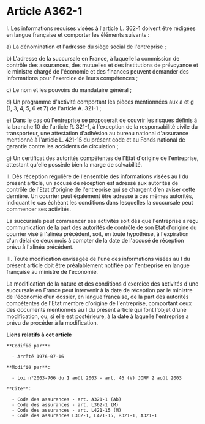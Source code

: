 # Article A362-1

I. Les informations requises visées à l'article L. 362-1 doivent être rédigées en langue française et comporter les éléments
suivants :

a) La dénomination et l'adresse du siège social de l'entreprise ;

b) L'adresse de la succursale en France, à laquelle la commission de contrôle des assurances, des mutuelles et des
institutions de prévoyance et le ministre chargé de l'économie et des finances peuvent demander des informations pour
l'exercice de leurs compétences ;

c) Le nom et les pouvoirs du mandataire général ;

d) Un programme d'activité comportant les pièces mentionnées aux a et g (1, 3, 4, 5, 6 et 7) de l'article A. 321-1 ;

e) Dans le cas où l'entreprise se proposerait de couvrir les risques définis à la branche 10 de l'article R. 321-1, à
l'exception de la responsabilité civile du transporteur, une attestation d'adhésion au bureau national d'assurance mentionné
à l'article L. 421-15 du présent code et au Fonds national de garantie contre les accidents de circulation ;

g) Un certificat des autorités compétentes de l'Etat d'origine de l'entreprise, attestant qu'elle possède bien la marge de
solvabilité.

II. Dès réception régulière de l'ensemble des informations visées au I du présent article, un accusé de réception est adressé
aux autorités de contrôle de l'Etat d'origine de l'entreprise qui se chargent d'en aviser cette dernière. Un courrier peut
également être adressé à ces mêmes autorités, indiquant le cas échéant les conditions dans lesquelles la succursale peut
commencer ses activités.

La succursale peut commencer ses activités soit dès que l'entreprise a reçu communication de la part des autorités de
contrôle de son Etat d'origine du courrier visé à l'alinéa précédent, soit, en toute hypothèse, à l'expiration d'un délai de
deux mois à compter de la date de l'accusé de réception prévu à l'alinéa précédent.

III. Toute modification envisagée de l'une des informations visées au I du présent article doit être préalablement notifiée
par l'entreprise en langue française au ministre de l'économie.

La modification de la nature et des conditions d'exercice des activités d'une succursale en France peut intervenir à la date
de réception par le ministre de l'économie d'un dossier, en langue française, de la part des autorités compétentes de l'Etat
membre d'origine de l'entreprise, comportant ceux des documents mentionnés au I du présent article qui font l'objet d'une
modification, ou, si elle est postérieure, à la date à laquelle l'entreprise a prévu de procéder à la modification.

**Liens relatifs à cet article**

	**Codifié par**:

	  - Arrêté 1976-07-16

	**Modifié par**:

	  - Loi n°2003-706 du 1 août 2003 - art. 46 (V) JORF 2 août 2003

	**Cite**:

	  - Code des assurances - art. A321-1 (Ab)
	  - Code des assurances - art. L362-1 (M)
	  - Code des assurances - art. L421-15 (M)
	  - Code des assurances L362-1, L421-15, R321-1, A321-1
